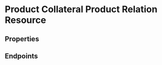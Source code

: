 # Product Collateral Product Relation Resource

## Properties

<ResourceProperties :resource="'product_collateral_product_relation'" :lang="'en'"/>

## Endpoints

[//]: <> (GET ENDPOINT)
<ResourceEndpoint :resource="'product_collateral_product_relation'" :endpoint="'get'" :lang="'en'">

<template v-slot:responseJSON>

<<< @/docs/fixtures/api/product_collateral_product_relation/response/json/get_id.json

</template>

<template v-slot:responseXML>

<<< @/docs/fixtures/api/product_collateral_product_relation/response/xml/get_id.xml

</template>

</ResourceEndpoint>

[//]: <> (GETCOLLECTION ENDPOINT)
<ResourceEndpoint :resource="'product_collateral_product_relation'" :endpoint="'getCollection'" :lang="'en'">

<template v-slot:responseJSON>

<<< @/docs/fixtures/api/product_collateral_product_relation/response/json/get_page.json

</template>

<template v-slot:responseXML>

<<< @/docs/fixtures/api/product_collateral_product_relation/response/xml/get_page.xml

</template>

</ResourceEndpoint>

[//]: <> (POST ENDPOINT)
<ResourceEndpoint :resource="'product_collateral_product_relation'" :endpoint="'post'" :lang="'en'">

<template v-slot:request>

<<< @/docs/fixtures/api/product_collateral_product_relation/request/post.json

</template>

<template v-slot:responseJSON>

<<< @/docs/fixtures/api/product_collateral_product_relation/response/json/get_id.json

</template>

<template v-slot:responseXML>

<<< @/docs/fixtures/api/product_collateral_product_relation/response/xml/get_id.xml

</template>

</ResourceEndpoint>

[//]: <> (DELETE ENDPOINT)
<ResourceEndpoint :resource="'product_collateral_product_relation'" :endpoint="'delete'" :lang="'en'"/>

